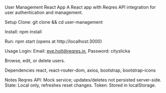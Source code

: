 
User Management React App
A React app with Reqres API integration for user authentication and management.

Setup
Clone: git clone <repo-url> && cd user-management

Install: npm install

Run: npm start (opens at http://localhost:3000)

Usage
Login: Email: eve.holt@reqres.in, Password: cityslicka

Browse, edit, or delete users.

Dependencies
react, react-router-dom, axios, bootstrap, bootstrap-icons

Notes
Reqres API: Mock service; updates/deletes not persisted server-side.
State: Local only, refreshes reset changes.
Token: Stored in localStorage.

